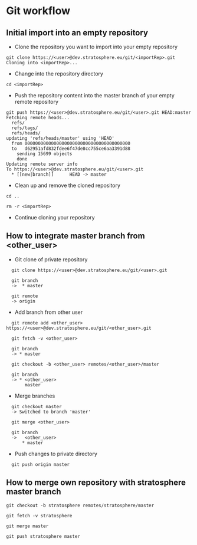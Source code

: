 Git workflow
============

Initial import into an empty repository
---------------------------------------

-   Clone the repository you want to import into your empty repository

<!-- -->

    git clone https://<user>@dev.stratosphere.eu/git/<importRep>.git
    Cloning into <importRep>...

-   Change into the repository directory

<!-- -->

    cd <importRep>

-   Push the repository content into the master branch of your empty
    remote repository

<!-- -->

    git push https://<user>@dev.stratosphere.eu/git/<user>.git HEAD:master
    Fetching remote heads...
      refs/
      refs/tags/
      refs/heads/
    updating 'refs/heads/master' using 'HEAD'
      from 0000000000000000000000000000000000000000
      to   d62951afd832fdee6f47de8cc755ce6aa3391d88
        sending 15699 objects
        done
    Updating remote server info
    To https://<user>@dev.stratosphere.eu/git/<user>.git
      * [[new|branch]]      HEAD -> master

-   Clean up and remove the cloned repository

<!-- -->

    cd ..

    rm -r <importRep>

-   Continue cloning your repository

How to integrate master branch from \<other\_user\>
---------------------------------------------------

-   Git clone of private repository

<!-- -->

      git clone https://<user>@dev.stratosphere.eu/git/<user>.git
      
      git branch
      ->  * master

      git remote
      -> origin

-   Add branch from other user

<!-- -->

      git remote add <other_user> https://<user>@dev.stratosphere.eu/git/<other_user>.git
      
      git fetch -v <other_user>
      
      git branch
      -> * master

      git checkout -b <other_user> remotes/<other_user>/master
      
      git branch
      -> * <other_user>
           master

-   Merge branches

<!-- -->

      git checkout master
      -> Switched to branch 'master'

      git merge <other_user>
      
      git branch
      ->   <other_user>
          * master

-   Push changes to private directory

<!-- -->

      git push origin master

How to merge own repository with stratosphere master branch
-----------------------------------------------------------

    git checkout -b stratosphere remotes/stratosphere/master

    git fetch -v stratosphere

    git merge master

    git push stratosphere master

